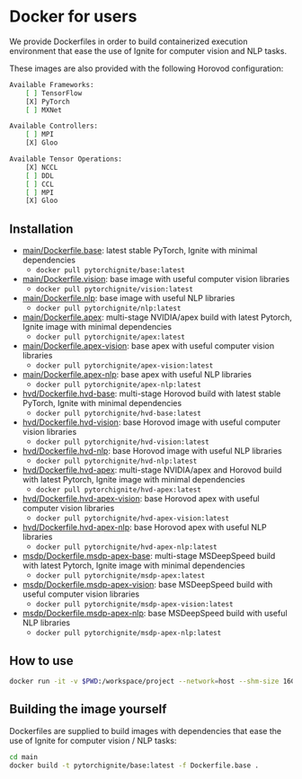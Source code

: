 # Docker for users

We provide Dockerfiles in order to build containerized execution environment that ease the use of Ignite for computer vision and NLP tasks.

These images are also provided with the following Horovod configuration:

```bash
Available Frameworks:
    [ ] TensorFlow
    [X] PyTorch
    [ ] MXNet

Available Controllers:
    [ ] MPI
    [X] Gloo

Available Tensor Operations:
    [X] NCCL
    [ ] DDL
    [ ] CCL
    [ ] MPI
    [X] Gloo
```

## Installation

- [main/Dockerfile.base](main/Dockerfile.base): latest stable PyTorch, Ignite with minimal dependencies
  - `docker pull pytorchignite/base:latest`
- [main/Dockerfile.vision](main/Dockerfile.vision): base image with useful computer vision libraries
  - `docker pull pytorchignite/vision:latest`
- [main/Dockerfile.nlp](main/Dockerfile.nlp): base image with useful NLP libraries
  - `docker pull pytorchignite/nlp:latest`
- [main/Dockerfile.apex](main/Dockerfile.apex): multi-stage NVIDIA/apex build with latest Pytorch, Ignite image with minimal dependencies
  - `docker pull pytorchignite/apex:latest`
- [main/Dockerfile.apex-vision](main/Dockerfile.nlp): base apex with useful computer vision libraries
  - `docker pull pytorchignite/apex-vision:latest`
- [main/Dockerfile.apex-nlp](main/Dockerfile.nlp): base apex with useful NLP libraries
  - `docker pull pytorchignite/apex-nlp:latest`
- [hvd/Dockerfile.hvd-base](hvd/Dockerfile.hvd-base): multi-stage Horovod build with latest stable PyTorch, Ignite with minimal dependencies
  - `docker pull pytorchignite/hvd-base:latest`
- [hvd/Dockerfile.hvd-vision](hvd/Dockerfile.hvd-vision): base Horovod image with useful computer vision libraries
  - `docker pull pytorchignite/hvd-vision:latest`
- [hvd/Dockerfile.hvd-nlp](hvd/Dockerfile.hvd-nlp): base Horovod image with useful NLP libraries
  - `docker pull pytorchignite/hvd-nlp:latest`
- [hvd/Dockerfile.hvd-apex](hvd/Dockerfile.hvd-apex): multi-stage NVIDIA/apex and Horovod build with latest Pytorch, Ignite image with minimal dependencies
  - `docker pull pytorchignite/hvd-apex:latest`
- [hvd/Dockerfile.hvd-apex-vision](hvd/Dockerfile.hvd-apex-vision): base Horovod apex with useful computer vision libraries
  - `docker pull pytorchignite/hvd-apex-vision:latest`
- [hvd/Dockerfile.hvd-apex-nlp](hvd/Dockerfile.hvd-apex-nlp): base Horovod apex with useful NLP libraries
  - `docker pull pytorchignite/hvd-apex-nlp:latest`
- [msdp/Dockerfile.msdp-apex-base](msdp/Dockerfile.msdp-apex): multi-stage MSDeepSpeed build with latest Pytorch, Ignite image with minimal dependencies
  - `docker pull pytorchignite/msdp-apex:latest`
- [msdp/Dockerfile.msdp-apex-vision](msdp/Dockerfile.msdp-apex-vision): base MSDeepSpeed build with useful computer vision libraries
  - `docker pull pytorchignite/msdp-apex-vision:latest`
- [msdp/Dockerfile.msdp-apex-nlp](msdp/Dockerfile.msdp-apex-nlp): base MSDeepSpeed build with useful NLP libraries
  - `docker pull pytorchignite/msdp-apex-nlp:latest`

## How to use

```bash
docker run -it -v $PWD:/workspace/project --network=host --shm-size 16G pytorchignite/base:latest /bin/bash
```

## Building the image yourself

Dockerfiles are supplied to build images with dependencies that ease the use of Ignite for computer vision / NLP tasks:

```bash
cd main
docker build -t pytorchignite/base:latest -f Dockerfile.base .
```
